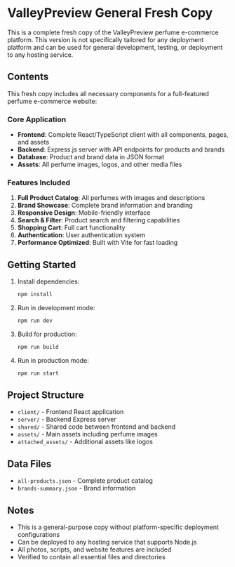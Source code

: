# ValleyPreview General Fresh Copy

This is a complete fresh copy of the ValleyPreview perfume e-commerce platform. This version is not specifically tailored for any deployment platform and can be used for general development, testing, or deployment to any hosting service.

## Contents

This fresh copy includes all necessary components for a full-featured perfume e-commerce website:

### Core Application
- **Frontend**: Complete React/TypeScript client with all components, pages, and assets
- **Backend**: Express.js server with API endpoints for products and brands
- **Database**: Product and brand data in JSON format
- **Assets**: All perfume images, logos, and other media files

### Features Included
1. **Full Product Catalog**: All perfumes with images and descriptions
2. **Brand Showcase**: Complete brand information and branding
3. **Responsive Design**: Mobile-friendly interface
4. **Search & Filter**: Product search and filtering capabilities
5. **Shopping Cart**: Full cart functionality
6. **Authentication**: User authentication system
7. **Performance Optimized**: Built with Vite for fast loading

## Getting Started

1. Install dependencies:
   ```bash
   npm install
   ```

2. Run in development mode:
   ```bash
   npm run dev
   ```

3. Build for production:
   ```bash
   npm run build
   ```

4. Run in production mode:
   ```bash
   npm run start
   ```

## Project Structure

- `client/` - Frontend React application
- `server/` - Backend Express server
- `shared/` - Shared code between frontend and backend
- `assets/` - Main assets including perfume images
- `attached_assets/` - Additional assets like logos

## Data Files

- `all-products.json` - Complete product catalog
- `brands-summary.json` - Brand information

## Notes

- This is a general-purpose copy without platform-specific deployment configurations
- Can be deployed to any hosting service that supports Node.js
- All photos, scripts, and website features are included
- Verified to contain all essential files and directories